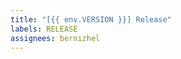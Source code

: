 ```yaml
---
title: "[{{ env.VERSION }}] Release"
labels: RELEASE
assignees: bernizhel
---
```


<!-- ---
title: "Release {{ env.VERSION }}"
labels: RELEASE
assignees: { { env.AUTHOR } } -->
